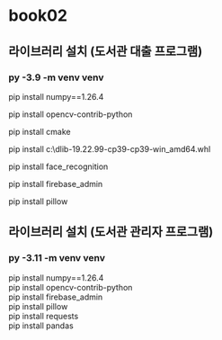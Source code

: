 # book02

## 라이브러리 설치 (도서관 대출 프로그램)
### py -3.9 -m venv venv <br>

pip install numpy==1.26.4 <br>

pip install opencv-contrib-python <br>

pip install cmake <br>

pip install c:\dlib-19.22.99-cp39-cp39-win_amd64.whl <br>

pip install face_recognition <br>

pip install firebase_admin <br>

pip install pillow <br>

## 라이브러리 설치 (도서관 관리자 프로그램)
### py -3.11 -m venv venv <br>

pip install numpy==1.26.4 <br>
pip install opencv-contrib-python <br>
pip install firebase_admin <br>
pip install pillow <br>
pip install requests <br>
pip install pandas <br>
